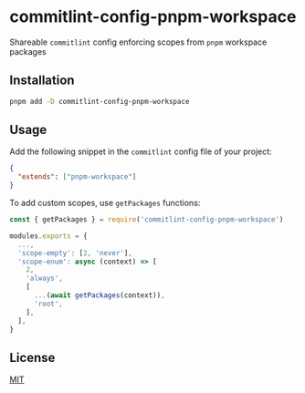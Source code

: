 # commitlint-config-pnpm-workspace

Shareable `commitlint` config enforcing scopes from `pnpm` workspace packages

## Installation

```sh
pnpm add -D commitlint-config-pnpm-workspace
```

## Usage

Add the following snippet in the `commitlint` config file of your project:

```json
{
  "extends": ["pnpm-workspace"]
}
```

To add custom scopes, use `getPackages` functions:

```javascript
const { getPackages } = require('commitlint-config-pnpm-workspace')

modules.exports = {
  ...,
  'scope-empty': [2, 'never'],
  'scope-enum': async (context) => [
    2,
    'always',
    [
      ...(await getPackages(context)),
      'root',
    ],
  ],
}
```

## License

[MIT](LICENSE)

